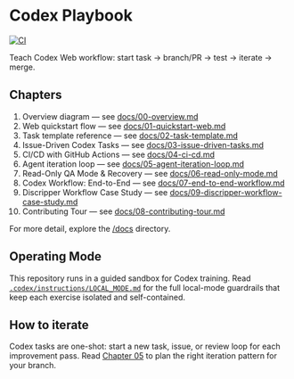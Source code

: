 # Codex Playbook

[![CI](https://github.com/draeician/codex-hello-world/actions/workflows/ci.yml/badge.svg)](https://github.com/draeician/codex-hello-world/actions/workflows/ci.yml)

Teach Codex Web workflow: start task → branch/PR → test → iterate → merge.

## Chapters

1. Overview diagram — see [docs/00-overview.md](docs/00-overview.md)
2. Web quickstart flow — see [docs/01-quickstart-web.md](docs/01-quickstart-web.md)
3. Task template reference — see [docs/02-task-template.md](docs/02-task-template.md)
4. Issue-Driven Codex Tasks — see [docs/03-issue-driven-tasks.md](docs/03-issue-driven-tasks.md)
5. CI/CD with GitHub Actions — see [docs/04-ci-cd.md](docs/04-ci-cd.md)
6. Agent iteration loop — see [docs/05-agent-iteration-loop.md](docs/05-agent-iteration-loop.md)
7. Read-Only QA Mode & Recovery — see [docs/06-read-only-mode.md](docs/06-read-only-mode.md)
8. Codex Workflow: End-to-End — see [docs/07-end-to-end-workflow.md](docs/07-end-to-end-workflow.md)
9. Discripper Workflow Case Study — see [docs/09-discripper-workflow-case-study.md](docs/09-discripper-workflow-case-study.md)
10. Contributing Tour — see [docs/08-contributing-tour.md](docs/08-contributing-tour.md)

For more detail, explore the [/docs](docs) directory.

## Operating Mode

This repository runs in a guided sandbox for Codex training. Read [`.codex/instructions/LOCAL_MODE.md`](.codex/instructions/LOCAL_MODE.md) for the full local-mode guardrails that keep each exercise isolated and self-contained.

## How to iterate
Codex tasks are one-shot: start a new task, issue, or review loop for each improvement pass. Read [Chapter 05](docs/05-agent-iteration-loop.md) to plan the right iteration pattern for your branch.
